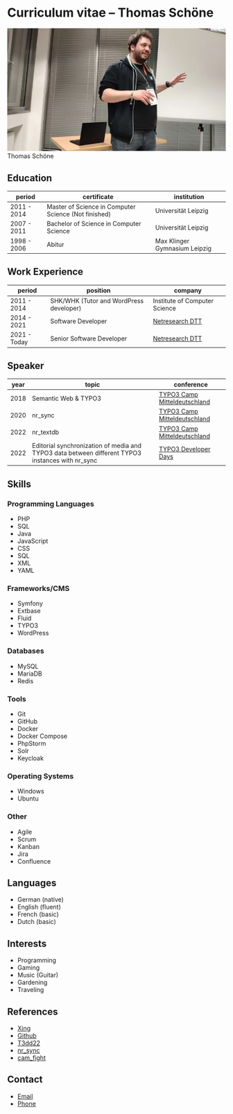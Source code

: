 # Curriculum vitae – Thomas Schöne

![TSC width=200](Media/tsct3cmd.png)
Thomas Schöne

## Education

| period      | certificate                                          | institution                   |
|-------------|------------------------------------------------------|-------------------------------|
| 2011 - 2014 | Master of Science in Computer Science (Not finished) | Universität Leipzig           |
| 2007 - 2011 | Bachelor of Science in Computer Science              | Universität Leipzig           |
| 1998 - 2006 | Abitur                                               | Max Klinger Gymnasium Leipzig |

## Work Experience

| period       | position                                | company                                          |
|--------------|-----------------------------------------|--------------------------------------------------|
| 2011 - 2014  | SHK/WHK (Tutor and WordPress developer) | Institute of Computer Science                    |
| 2014 - 2021  | Software Developer                      | [Netresearch DTT](https://www.netresearch.de/)   |
| 2021 - Today | Senior Software Developer               | [Netresearch DTT](https://www.netresearch.de/)   |

## Speaker

| year | topic                                                                                             | conference                                                                   |
|------|---------------------------------------------------------------------------------------------------|------------------------------------------------------------------------------|
| 2018 | Semantic Web & TYPO3                                                                              | [TYPO3 Camp Mitteldeutschland](https://typo3camp-mitteldeutschland.de/)      |
| 2020 | nr_sync                                                                                           | [TYPO3 Camp Mitteldeutschland](https://typo3camp-mitteldeutschland.de/)      |
| 2022 | nr_textdb                                                                                         | [TYPO3 Camp Mitteldeutschland](https://typo3camp-mitteldeutschland.de/)      |
| 2022 | Editorial synchronization of media and TYPO3 data between different TYPO3 instances with nr_sync  | [TYPO3 Developer Days](https://t3dd22.typo3.com/speakers/thomas-schoene-285) |


## Skills

### Programming Languages

- PHP
- SQL
- Java
- JavaScript
- CSS
- SQL
- XML
- YAML

### Frameworks/CMS

- Symfony
- Extbase
- Fluid
- TYPO3
- WordPress

### Databases

- MySQL
- MariaDB
- Redis

### Tools

- Git
- GitHub
- Docker
- Docker Compose
- PhpStorm
- Solr
- Keycloak

### Operating Systems

- Windows
- Ubuntu

### Other

- Agile
- Scrum
- Kanban
- Jira
- Confluence

## Languages

- German (native)
- English (fluent)
- French (basic)
- Dutch (basic)

## Interests

- Programming
- Gaming
- Music (Guitar)
- Gardening
- Traveling

## References

- [Xing](https://www.xing.com/profile/Thomas_Schoene25)
- [Github](https://github.com/Thoemel42)
- [T3dd22](https://t3dd22.typo3.com/speakers/thomas-schoene-285)
- [nr_sync](https://github.com/netresearch/t3x-nr_sync)
- [cam_fight](https://github.com/netresearch/cam-fight-server)

## Contact

- [Email](mailto:twschoene@gmail.com)
- [Phone](tel:+491733544872)
